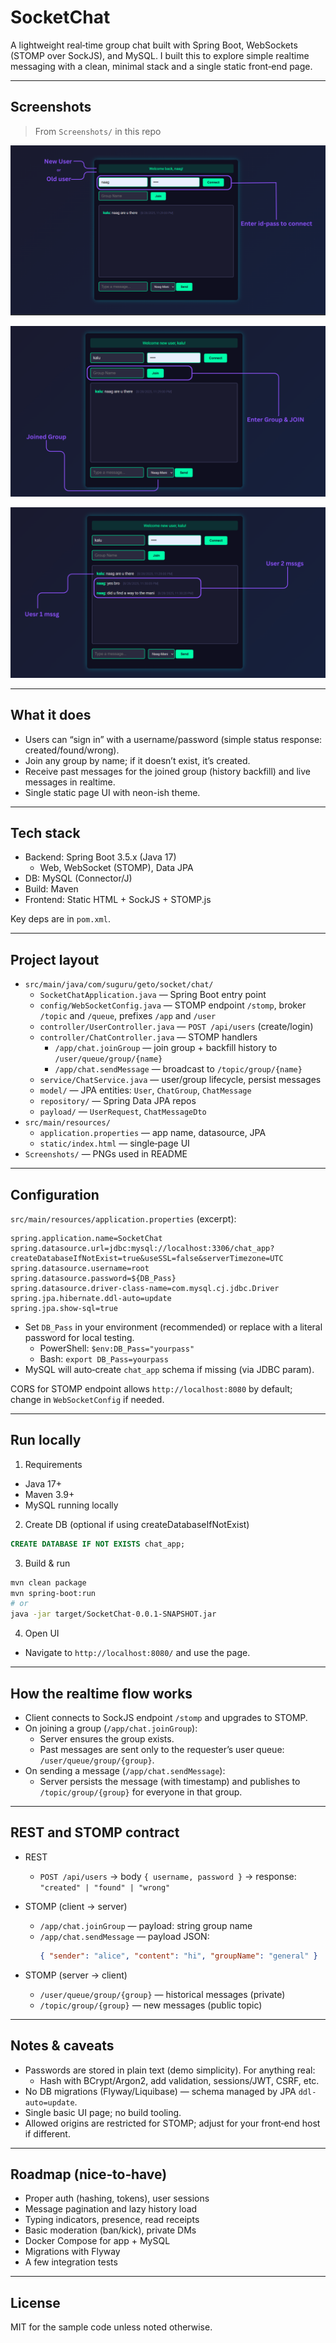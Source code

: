 # SocketChat

A lightweight real‑time group chat built with Spring Boot, WebSockets (STOMP over SockJS), and MySQL. I built this to explore simple realtime messaging with a clean, minimal stack and a single static front‑end page.

---

## Screenshots

> From `Screenshots/` in this repo

![User connect](Screenshots/user_connect.png)

![Join group](Screenshots/group_join.png)

![Realtime chat](Screenshots/chat_realtime.png)

---

## What it does

- Users can “sign in” with a username/password (simple status response: created/found/wrong).
- Join any group by name; if it doesn’t exist, it’s created.
- Receive past messages for the joined group (history backfill) and live messages in realtime.
- Single static page UI with neon-ish theme.

---

## Tech stack

- Backend: Spring Boot 3.5.x (Java 17)
  - Web, WebSocket (STOMP), Data JPA
- DB: MySQL (Connector/J)
- Build: Maven
- Frontend: Static HTML + SockJS + STOMP.js

Key deps are in `pom.xml`.

---

## Project layout

- `src/main/java/com/suguru/geto/socket/chat/`
  - `SocketChatApplication.java` — Spring Boot entry point
  - `config/WebSocketConfig.java` — STOMP endpoint `/stomp`, broker `/topic` and `/queue`, prefixes `/app` and `/user`
  - `controller/UserController.java` — `POST /api/users` (create/login)
  - `controller/ChatController.java` — STOMP handlers
    - `/app/chat.joinGroup` — join group + backfill history to `/user/queue/group/{name}`
    - `/app/chat.sendMessage` — broadcast to `/topic/group/{name}`
  - `service/ChatService.java` — user/group lifecycle, persist messages
  - `model/` — JPA entities: `User`, `ChatGroup`, `ChatMessage`
  - `repository/` — Spring Data JPA repos
  - `payload/` — `UserRequest`, `ChatMessageDto`
- `src/main/resources/`
  - `application.properties` — app name, datasource, JPA
  - `static/index.html` — single‑page UI
- `Screenshots/` — PNGs used in README

---

## Configuration

`src/main/resources/application.properties` (excerpt):

```properties
spring.application.name=SocketChat
spring.datasource.url=jdbc:mysql://localhost:3306/chat_app?createDatabaseIfNotExist=true&useSSL=false&serverTimezone=UTC
spring.datasource.username=root
spring.datasource.password=${DB_Pass}
spring.datasource.driver-class-name=com.mysql.cj.jdbc.Driver
spring.jpa.hibernate.ddl-auto=update
spring.jpa.show-sql=true
```

- Set `DB_Pass` in your environment (recommended) or replace with a literal password for local testing.
  - PowerShell: `$env:DB_Pass="yourpass"`
  - Bash: `export DB_Pass=yourpass`
- MySQL will auto‑create `chat_app` schema if missing (via JDBC param).

CORS for STOMP endpoint allows `http://localhost:8080` by default; change in `WebSocketConfig` if needed.

---

## Run locally

1) Requirements
- Java 17+
- Maven 3.9+
- MySQL running locally

2) Create DB (optional if using createDatabaseIfNotExist)
```sql
CREATE DATABASE IF NOT EXISTS chat_app;
```

3) Build & run
```bash
mvn clean package
mvn spring-boot:run
# or
java -jar target/SocketChat-0.0.1-SNAPSHOT.jar
```

4) Open UI
- Navigate to `http://localhost:8080/` and use the page.

---

## How the realtime flow works

- Client connects to SockJS endpoint `/stomp` and upgrades to STOMP.
- On joining a group (`/app/chat.joinGroup`):
  - Server ensures the group exists.
  - Past messages are sent only to the requester’s user queue: `/user/queue/group/{group}`.
- On sending a message (`/app/chat.sendMessage`):
  - Server persists the message (with timestamp) and publishes to `/topic/group/{group}` for everyone in that group.

---

## REST and STOMP contract

- REST
  - `POST /api/users` → body `{ username, password }` → response: `"created" | "found" | "wrong"`

- STOMP (client → server)
  - `/app/chat.joinGroup` — payload: string group name
  - `/app/chat.sendMessage` — payload JSON:
    ```json
    { "sender": "alice", "content": "hi", "groupName": "general" }
    ```

- STOMP (server → client)
  - `/user/queue/group/{group}` — historical messages (private)
  - `/topic/group/{group}` — new messages (public topic)

---

## Notes & caveats

- Passwords are stored in plain text (demo simplicity). For anything real:
  - Hash with BCrypt/Argon2, add validation, sessions/JWT, CSRF, etc.
- No DB migrations (Flyway/Liquibase) — schema managed by JPA `ddl-auto=update`.
- Single basic UI page; no build tooling.
- Allowed origins are restricted for STOMP; adjust for your front‑end host if different.

---

## Roadmap (nice‑to‑have)

- Proper auth (hashing, tokens), user sessions
- Message pagination and lazy history load
- Typing indicators, presence, read receipts
- Basic moderation (ban/kick), private DMs
- Docker Compose for app + MySQL
- Migrations with Flyway
- A few integration tests

---

## License

MIT for the sample code unless noted otherwise.
